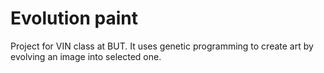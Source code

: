 # Evolution paint

Project for VIN class at BUT.
It uses genetic programming to create art by evolving an image into selected one.

